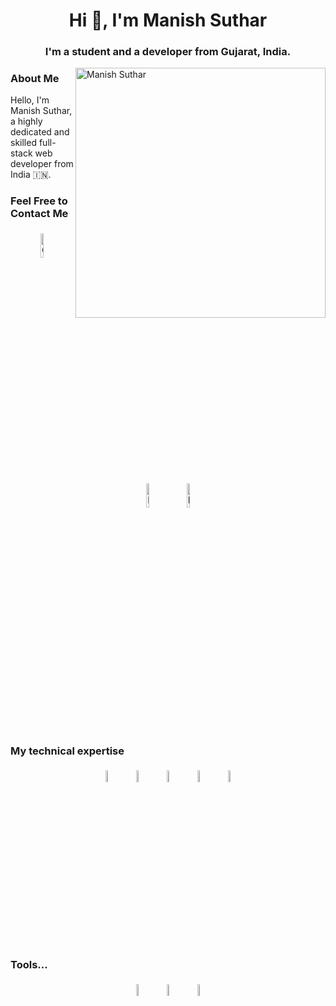 <h1 align="center">Hi 👋, I'm Manish Suthar</h1>
<h3 align="center">I'm a student and a developer from Gujarat, India.</h3>

<img align="right" alt="Manish Suthar" width="400" src="https://user-images.githubusercontent.com/55389276/140866485-8fb1c876-9a8f-4d6a-98dc-08c4981eaf70.gif">

### About Me

Hello, I'm Manish Suthar, a highly dedicated and skilled full-stack web developer from India 🇮🇳.

### Feel Free to Contact Me

<p align="center">
	<a href="https://github.com/manishsuthar94" target="_blank"><img alt="GitHub" width="10%" style="padding:5px" src="https://img.icons8.com/clouds/100/000000/github.png"/></a>
	<a href="https://www.linkedin.com/in/manish-suthar-8395b4311/" target="_blank"><img alt="LinkedIn" width="10%" style="padding:5px" src="https://img.icons8.com/clouds/100/000000/linkedin.png"/></a>
	<a href="https://www.instagram.com/_mnis_94/" target="_blank"><img alt="Instagram" width="10%" style="padding:5px" src="https://img.icons8.com/clouds/100/000000/instagram.png"/></a>
</p>

### My technical expertise

<p align="center">
        <img width="7%" style="padding:5px" src="https://img.icons8.com/?size=100&id=20909&format=png&color=000000"/>
	 <img width="7%" style="padding:5px" src="https://img.icons8.com/?size=100&id=21278&format=png&color=000000"/>
	<img width="7%" style="padding:5px" src="https://img.icons8.com/?size=100&id=PndQWK6M1Hjo&format=png&color=000000"/>
	<img width="7%" style="padding:5px" src="https://img.icons8.com/color/144/000000/javascript.png"/>
	<img width="7%" style="padding:5px" src="https://img.icons8.com/color/144/000000/python.png"/>
	
</p>

### Tools...

<p align="center">
        <img width="7%" style="padding:5px" src="https://img.icons8.com/?size=100&id=AZOZNnY73haj&format=png&color=000000"/>
	 <img width="7%" style="padding:5px" src="https://img.icons8.com/?size=100&id=20906&format=png&color=000000"/>
	<img width="7%" style="padding:5px" src="https://img.icons8.com/?size=100&id=iFPHC1KfnoxC&format=png&color=000000"/>

	
</p>

